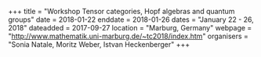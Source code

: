 +++
title = "Workshop Tensor categories, Hopf algebras and quantum groups"
date = 2018-01-22
enddate = 2018-01-26
dates = "January 22 - 26, 2018"
dateadded = 2017-09-27
location = "Marburg, Germany"
webpage = "http://www.mathematik.uni-marburg.de/~tc2018/index.htm"
organisers = "Sonia Natale, Moritz Weber, Istvan Heckenberger"
+++
